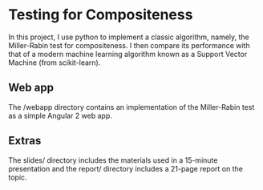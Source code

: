 # Testing for Compositeness

In this project, I use python to implement a classic algorithm, namely, the Miller-Rabin test for compositeness. I then compare its performance with that of a modern machine learning algorithm known as a Support Vector Machine (from scikit-learn).

## Web app 
The /webapp directory contains an implementation of the Miller-Rabin test as a simple Angular 2 web app. 

## Extras
The slides/ directory includes the materials used in a 15-minute presentation and the report/ directory includes a 21-page report on the topic.
